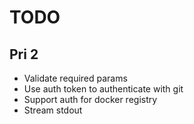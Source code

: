 # TODO

## Pri 2

* Validate required params
* Use auth token to authenticate with git
* Support auth for docker registry
* Stream stdout